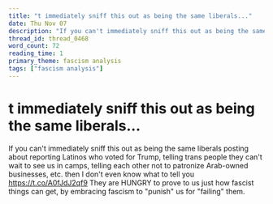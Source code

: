 ```yaml
---
title: "t immediately sniff this out as being the same liberals..."
date: Thu Nov 07
description: "If you can't immediately sniff this out as being the same liberals posting about reporting Latinos who voted for Trump, telling trans people they can't wait to..."
thread_id: thread_0468
word_count: 72
reading_time: 1
primary_theme: fascism analysis
tags: ["fascism analysis"]
---
```


# t immediately sniff this out as being the same liberals...

If you can't immediately sniff this out as being the same liberals posting about reporting Latinos who voted for Trump, telling trans people they can't wait to see us in camps, telling each other not to patronize Arab-owned businesses, etc. then I don't even know what to tell you https://t.co/A0fJdJ2qf9 They are HUNGRY to prove to us just how fascist things can get, by embracing fascism to "punish" us for "failing" them.